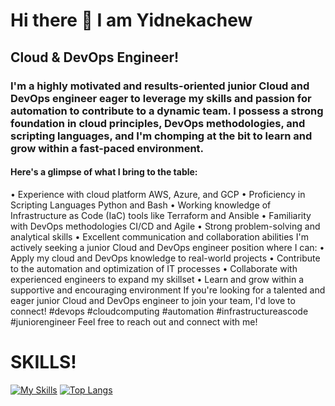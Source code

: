# Hi there 👋 I am Yidnekachew
## Cloud & DevOps Engineer!
### I'm a highly motivated and results-oriented junior Cloud and DevOps engineer eager to leverage my skills and passion for automation to contribute to a dynamic team.  I possess a strong foundation in cloud principles, DevOps methodologies, and scripting languages, and I'm chomping at the bit to learn and grow within a fast-paced environment.
#### Here's a glimpse of what I bring to the table:
 • Experience with cloud platform AWS, Azure, and GCP
 • Proficiency in Scripting Languages Python and Bash
 • Working knowledge of Infrastructure as Code (IaC) tools like Terraform and Ansible
 • Familiarity with DevOps methodologies CI/CD and Agile
 • Strong problem-solving and analytical skills
 • Excellent communication and collaboration abilities
I'm actively seeking a junior Cloud and DevOps engineer position where I can:
 • Apply my cloud and DevOps knowledge to real-world projects
 • Contribute to the automation and optimization of IT processes
 • Collaborate with experienced engineers to expand my skillset
 • Learn and grow within a supportive and encouraging environment
If you're looking for a talented and eager junior Cloud and DevOps engineer to join your team, I'd love to connect!
#devops #cloudcomputing #automation #infrastructureascode #juniorengineer
Feel free to reach out and connect with me!

# SKILLS!
[![My Skills](https://skillicons.dev/icons?i=aws,azure,gcp,docker,kubernetes,jenkins,ansible,terraform,gradle,npm,maven,grafana,git,cs,java,python,bash,js,dotnet,visualstudio,nginx,vim,nano,vscode,prometheus&perline=8)](https://skillicons.dev)
[![Top Langs](https://github-readme-stats.vercel.app/api?username=saifurrahman1193&theme=algolia&show_icons=true)](https://github.com/saifurrahman1193)
<!--
**YidnekachewTefera/YidnekachewTefera** is a ✨ _special_ ✨ repository because its `README.md` (this file) appears on your GitHub profile.

Here are some ideas to get you started:

- 🔭 I’m currently working on ...
- 🌱 I’m currently learning ...
- 👯 I’m looking to collaborate on ...
- 🤔 I’m looking for help with ...
- 💬 Ask me about ...
- 📫 How to reach me: ...
- 😄 Pronouns: ...
- ⚡ Fun fact: ...
-->
